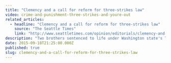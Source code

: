 ```yaml
---
title: "Clemency and a call for reform for three-strikes law"
video: crime-and-punishment-three-strikes-and-youre-out
related_articles:
  - headline: "Clemency and a call for reform for three-strikes law"
    source: "The Seattle Times"
    link: "http://www.seattletimes.com/opinion/editorials/clemency-and-a-call-for-reform-for-three-strikes-law/"
description: "Two brothers sentenced to life under Washington state's Three Strikes law illustrate why many say the law needs revamping. Click to watch the backstory."
date: 2015-09-18T21:25:00.000Z
published: true
slug: clemency-and-a-call-for-reform-for-three-strikes-law
---
```



